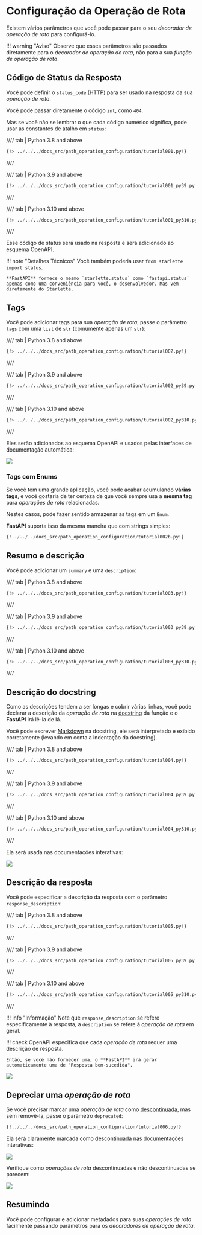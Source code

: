 # Configuração da Operação de Rota

Existem vários parâmetros que você pode passar para o seu *decorador de operação de rota* para configurá-lo.

!!! warning "Aviso"
    Observe que esses parâmetros são passados diretamente para o *decorador de operação de rota*, não para a sua *função de operação de rota*.

## Código de Status da Resposta

Você pode definir o `status_code` (HTTP) para ser usado na resposta da sua *operação de rota*.

Você pode passar diretamente o código `int`, como `404`.

Mas se você não se lembrar o que cada código numérico significa, pode usar as constantes de atalho em `status`:

//// tab | Python 3.8 and above

```Python hl_lines="3  17"
{!> ../../../docs_src/path_operation_configuration/tutorial001.py!}
```

////

//// tab | Python 3.9 and above

```Python hl_lines="3  17"
{!> ../../../docs_src/path_operation_configuration/tutorial001_py39.py!}
```

////

//// tab | Python 3.10 and above

```Python hl_lines="1  15"
{!> ../../../docs_src/path_operation_configuration/tutorial001_py310.py!}
```

////

Esse código de status será usado na resposta e será adicionado ao esquema OpenAPI.

!!! note "Detalhes Técnicos"
    Você também poderia usar `from starlette import status`.

    **FastAPI** fornece o mesmo `starlette.status` como `fastapi.status` apenas como uma conveniência para você, o desenvolvedor. Mas vem diretamente do Starlette.

## Tags

Você pode adicionar tags para sua *operação de rota*, passe o parâmetro `tags` com uma `list` de `str` (comumente apenas um `str`):

//// tab | Python 3.8 and above

```Python hl_lines="17  22  27"
{!> ../../../docs_src/path_operation_configuration/tutorial002.py!}
```

////

//// tab | Python 3.9 and above

```Python hl_lines="17  22  27"
{!> ../../../docs_src/path_operation_configuration/tutorial002_py39.py!}
```

////

//// tab | Python 3.10 and above

```Python hl_lines="15  20  25"
{!> ../../../docs_src/path_operation_configuration/tutorial002_py310.py!}
```

////

Eles serão adicionados ao esquema OpenAPI e usados pelas interfaces de documentação automática:

<img src="/img/tutorial/path-operation-configuration/image01.png">

### Tags com Enums

Se você tem uma grande aplicação, você pode acabar acumulando **várias tags**, e você gostaria de ter certeza de que você sempre usa a **mesma tag** para *operações de rota* relacionadas.

Nestes casos, pode fazer sentido armazenar as tags em um `Enum`.

**FastAPI** suporta isso da mesma maneira que com strings simples:

```Python hl_lines="1  8-10  13  18"
{!../../../docs_src/path_operation_configuration/tutorial002b.py!}
```

## Resumo e descrição

Você pode adicionar um `summary` e uma `description`:

//// tab | Python 3.8 and above

```Python hl_lines="20-21"
{!> ../../../docs_src/path_operation_configuration/tutorial003.py!}
```

////

//// tab | Python 3.9 and above

```Python hl_lines="20-21"
{!> ../../../docs_src/path_operation_configuration/tutorial003_py39.py!}
```

////

//// tab | Python 3.10 and above

```Python hl_lines="18-19"
{!> ../../../docs_src/path_operation_configuration/tutorial003_py310.py!}
```

////

## Descrição do docstring

Como as descrições tendem a ser longas e cobrir várias linhas, você pode declarar a descrição da *operação de rota* na <abbr title="uma string de várias linhas como a primeira expressão dentro de uma função (não atribuída a nenhuma variável) usada para documentação">docstring</abbr> da função e o **FastAPI** irá lê-la de lá.

Você pode escrever <a href="https://en.wikipedia.org/wiki/Markdown" class="external-link" target="_blank">Markdown</a> na docstring, ele será interpretado e exibido corretamente (levando em conta a indentação da docstring).

//// tab | Python 3.8 and above

```Python hl_lines="19-27"
{!> ../../../docs_src/path_operation_configuration/tutorial004.py!}
```

////

//// tab | Python 3.9 and above

```Python hl_lines="19-27"
{!> ../../../docs_src/path_operation_configuration/tutorial004_py39.py!}
```

////

//// tab | Python 3.10 and above

```Python hl_lines="17-25"
{!> ../../../docs_src/path_operation_configuration/tutorial004_py310.py!}
```

////

Ela será usada nas documentações interativas:


<img src="/img/tutorial/path-operation-configuration/image02.png">

## Descrição da resposta

Você pode especificar a descrição da resposta com o parâmetro `response_description`:

//// tab | Python 3.8 and above

```Python hl_lines="21"
{!> ../../../docs_src/path_operation_configuration/tutorial005.py!}
```

////

//// tab | Python 3.9 and above

```Python hl_lines="21"
{!> ../../../docs_src/path_operation_configuration/tutorial005_py39.py!}
```

////

//// tab | Python 3.10 and above

```Python hl_lines="19"
{!> ../../../docs_src/path_operation_configuration/tutorial005_py310.py!}
```

////

!!! info "Informação"
    Note que `response_description` se refere especificamente à resposta, a `description` se refere à *operação de rota* em geral.

!!! check
    OpenAPI especifica que cada *operação de rota* requer uma descrição de resposta.

    Então, se você não fornecer uma, o **FastAPI** irá gerar automaticamente uma de "Resposta bem-sucedida".

<img src="/img/tutorial/path-operation-configuration/image03.png">

## Depreciar uma *operação de rota*

Se você precisar marcar uma *operação de rota* como <abbr title="obsoleta, recomendada não usá-la">descontinuada</abbr>, mas sem removê-la, passe o parâmetro `deprecated`:

```Python hl_lines="16"
{!../../../docs_src/path_operation_configuration/tutorial006.py!}
```

Ela será claramente marcada como descontinuada nas documentações interativas:

<img src="/img/tutorial/path-operation-configuration/image04.png">

Verifique como *operações de rota* descontinuadas e não descontinuadas se parecem:

<img src="/img/tutorial/path-operation-configuration/image05.png">

## Resumindo

Você pode configurar e adicionar metadados para suas *operações de rota* facilmente passando parâmetros para os *decoradores de operação de rota*.
